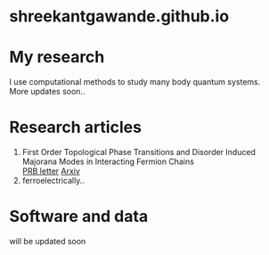 # shreekantgawande.github.io

# My research
I use computational methods to study many body quantum systems. \
More updates soon..
# Research articles
1. First Order Topological Phase Transitions and Disorder Induced Majorana Modes in Interacting Fermion Chains \
[PRB letter](https://journals.aps.org/prb/abstract/10.1103/PhysRevB.107.L121106)
  [Arxiv](https://arxiv.org/abs/2204.06306)
2. ferroelectrically..
# Software and data
will be updated soon
